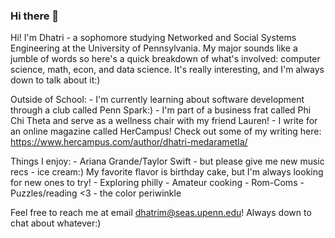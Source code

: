 ### Hi there 👋

Hi! I'm Dhatri - a sophomore studying Networked and Social Systems Engineering at the University of Pennsylvania. My major sounds like a jumble of words so here's a quick breakdown of what's involved: computer science, math, econ, and data science. It's really interesting, and I'm always down to talk about it:)

Outside of School:
    - I'm currently learning about software development through a club called Penn Spark:)
    - I'm part of a business frat called Phi Chi Theta and serve as a wellness chair with my friend Lauren!
    - I write for an online magazine called HerCampus! Check out some of my writing here: https://www.hercampus.com/author/dhatri-medarametla/

Things I enjoy:
    - Ariana Grande/Taylor Swift - but please give me new music recs
    - ice cream:) My favorite flavor is birthday cake, but I'm always looking for new ones to try!
    - Exploring philly 
    - Amateur cooking
    - Rom-Coms
    - Puzzles/reading <3
    - the color periwinkle

Feel free to reach me at email dhatrim@seas.upenn.edu! Always down to chat about whatever:)
